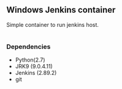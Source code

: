 ## Windows Jenkins container

Simple container to run jenkins host.

#
### Dependencies

- Python(2.7)
- JRK9 (9.0.4.11)
- Jenkins (2.89.2)
- git


#
